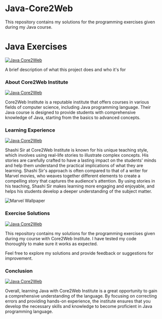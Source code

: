 # Java-Core2Web
This repository contains my solutions for the programming exercises given during my Java course. 


# Java Exercises 
[![Java Core2Web](https://img.shields.io/badge/Java-Practice-yellow)]()

A brief description of what this project does and who it's for

### About Core2Web Institute 
[![Java Core2Web](https://img.shields.io/badge/About-Core2Web-yellow)]()

Core2Web Institute is a reputable institute that offers courses in various fields of computer science, including Java programming language. Their Java course is designed to provide students with comprehensive knowledge of Java, starting from the basics to advanced concepts.

### Learning Experience

[![Java Core2Web](https://img.shields.io/badge/Learning-Experience-yellow)]()

Shashi Sir at Core2Web Institute is known for his unique teaching style, which involves using real-life stories to illustrate complex concepts. His stories are carefully crafted to have a lasting impact on the students' minds and help them understand the practical implications of what they are learning. Shashi Sir's approach is often compared to that of a writer for Marvel movies, who weaves together different elements to create a compelling story that captures the audience's attention. By using stories in his teaching, Shashi Sir makes learning more engaging and enjoyable, and helps his students develop a deeper understanding of the subject matter.

![Marvel Wallpaper](https://c4.wallpaperflare.com/wallpaper/296/400/37/movie-avengers-infinity-war-black-panther-movie-black-widow-wallpaper-preview.jpg)

### Exercise Solutions
[![Java Core2Web](https://img.shields.io/badge/Exercise-Solutions-yellow)]()

This repository contains my solutions for the programming exercises given during my course with Core2Web Institute. I have tested my code thoroughly to make sure it works as expected.

Feel free to explore my solutions and provide feedback or suggestions for improvement.

### Conclusion
[![Java Core2Web](https://img.shields.io/badge/Conclusion-yellow)]()

Overall, learning Java with Core2Web Institute is a great opportunity to gain a comprehensive understanding of the language. By focusing on correcting errors and providing hands-on experience, the institute ensures that you develop the necessary skills and knowledge to become proficient in Java programming language.

